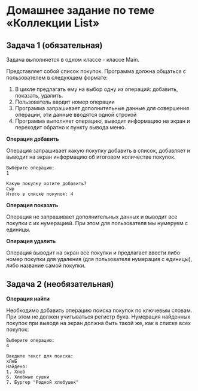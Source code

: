 # **Домашнее задание по теме «Коллекции List»**

## **Задача 1 (обязательная)**

Задача выполняется в одном классе - классе Main.

Представляет собой список покупок. Программа должна общаться с пользователем в следующем формате:
1. В цикле предлагать ему на выбор одну из операций: добавить, показать, удалить.
1. Пользователь вводит номер операции
1. Программа запрашивает дополнительные данные для совершения операции, эти данные вводятся одной строкой
1. Программа выполняет операцию, выводит информацию на экран и переходит обратно к пункту вывода меню.

**Операция добавить**

Операция запрашивает какую покупку добавить в список, добавляет и выводит на экран информацию об итоговом количестве покупок. 

```
Выберите операцию:
1

Какую покупку хотите добавить?
Сыр
Итого в списке покупок: 4
```

**Операция показать**

Операция не запрашивает дополнительных данных и выводит все покупки с их нумерацией. При этом для пользователя мы нумеруем с единицы.

**Операция удалить**

Операция выводит на экран все покупки и предлагает ввести либо номер покупки для удаления (для пользователя нумерация с единицы), либо название самой покупки.

## **Задача 2 (необязательная)**

**Операция найти**

Необходимо добавить операцию поиска покупок по ключевым словам. При этом не должен учитываться регистр букв. Нумерация найденных покупок при выводе на экран должна быть такой же, как в списке всех покупок:


```
Выберите операцию:
4

Введите текст для поиска:
хЛеБ
Найдено:
1. Хлеб
6. Хлебные сушки
7. Бургер "Родной хлебушек"
```

